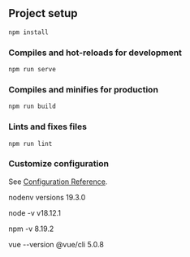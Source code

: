 # 

## Project setup
```
npm install
```

### Compiles and hot-reloads for development
```
npm run serve
```

### Compiles and minifies for production
```
npm run build
```

### Lints and fixes files
```
npm run lint
```

### Customize configuration
See [Configuration Reference](https://cli.vuejs.org/config/).


nodenv versions
19.3.0

node -v
v18.12.1

npm -v
8.19.2

vue --version
@vue/cli 5.0.8
